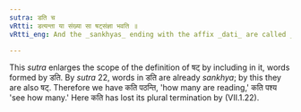 ```yaml
---
sutra: डति च
vRtti: डत्यन्ता या संख्या सा षट्संज्ञा भवति ॥
vRtti_eng: And the _sankhyas_ ending with the affix _dati_ are called _shat_.

---
```

This _sutra_ enlarges the scope of the definition of षट् by including in it, words formed by डति. By _sutra_ 22, words in डति are already _sankhya_; by this they are also षट्. Therefore we have कति पठन्ति, 'how many are reading,' कति पश्य 'see how many.' Here कति has lost its plural termination by (VII.1.22).
